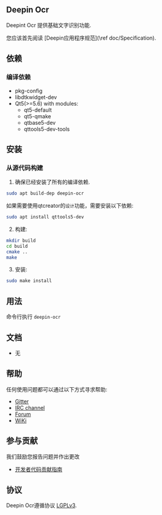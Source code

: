 ## Deepin Ocr

Deepint Ocr 提供基础文字识别功能.

您应该首先阅读 [Deepin应用程序规范](\ref doc/Specification).

## 依赖

### 编译依赖

* pkg-config
* libdtkwidget-dev
* Qt5(>=5.6) with modules:
  * qt5-default
  * qt5-qmake
  * qtbase5-dev
  * qttools5-dev-tools

## 安装

### 从源代码构建

1. 确保已经安装了所有的编译依赖.
````bash
sudo apt build-dep deepin-ocr
````
如果需要使用qtcreator的`设计`功能，需要安装以下依赖:
```bash
sudo apt install qttools5-dev
```
2. 构建:

```bash
mkdir build
cd build
cmake ..
make
```

3. 安装:

```bash
sudo make install
```

## 用法

命令行执行 `deepin-ocr`

## 文档

 - 无

## 帮助

任何使用问题都可以通过以下方式寻求帮助:

* [Gitter](https://gitter.im/orgs/linuxdeepin/rooms)
* [IRC channel](https://webchat.freenode.net/?channels=deepin)
* [Forum](https://bbs.deepin.org)
* [WiKi](https://wiki.deepin.org/)

## 参与贡献

我们鼓励您报告问题并作出更改

* [开发者代码贡献指南](https://github.com/linuxdeepin/developer-center/wiki/Contribution-Guidelines-for-Developers)

## 协议

Deepin Ocr遵循协议 [LGPLv3](LICENSE).
